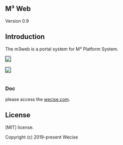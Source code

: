 ## M³ Web

Version 0.9

## Introduction

The m3web is a portal system for M³ Platform System.

<div align="left">    
    <img src="http://wecise.com/assets/product_screenshot/m3/login.png" style="border:1px solid #333333">
</div>
<br>

<div align="left">    
    <img src="http://wecise.com/assets/product_screenshot/m3/home.png" style="border:1px solid #333333">
</div>
<br>

### Doc
please access the [wecise.com](http://wecise.com).


## License

[MIT]
license.

Copyright (c) 2019-present Wecise
